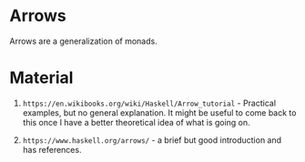 # Arrows

Arrows are a generalization of monads.

# Material

 1. `https://en.wikibooks.org/wiki/Haskell/Arrow_tutorial` - Practical
    examples, but no general explanation. It might be useful to come back to
    this once I have a better theoretical idea of what is going on.

 2. `https://www.haskell.org/arrows/` -  a brief but good introduction and has references.
